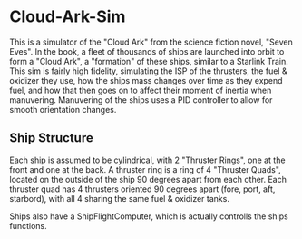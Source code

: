 # Cloud-Ark-Sim

This is a simulator of the "Cloud Ark" from the science fiction novel, "Seven Eves". In the book, a fleet of thousands of ships are launched into 
orbit to form a "Cloud Ark", a "formation" of these ships, similar to a Starlink Train. This sim is fairly high fidelity, simulating the ISP of the 
thrusters, the fuel & oxidizer they use, how the ships mass changes over time as they expend fuel, and how that then goes on to affect their moment 
of inertia when manuvering. Manuvering of the ships uses a PID controller to allow for smooth orientation changes.


## Ship Structure
Each ship is assumed to be cylindrical, with 2 "Thruster Rings", one at the front and one at the back. A thruster ring is a ring of 4 "Thruster Quads", located on the outside of the ship 90 degrees apart from each other. Each thruster quad has 4 thrusters oriented 90 degrees apart (fore, port, aft, starbord), with all 4 sharing the same fuel & oxidizer tanks.

Ships also have a ShipFlightComputer, which is actually controlls the ships functions.
